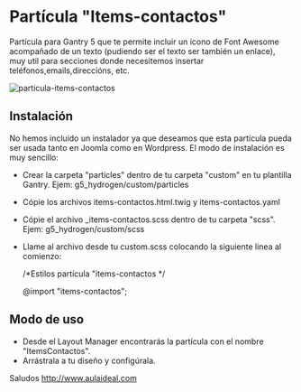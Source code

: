 # Partícula "Items-contactos"
Partícula para Gantry 5 que te permite incluir un ícono de Font Awesome acompañado de un texto (pudiendo ser el texto ser también un enlace), muy util para secciones donde necesitemos insertar teléfonos,emails,direccións, etc.

![particula-items-contactos](https://user-images.githubusercontent.com/9434043/26898765-a76f6882-4b92-11e7-8d72-4f4566ebb6cb.png)


Instalación
-----------
No hemos incluido un instalador ya que deseamos que esta partícula pueda ser usada tanto en Joomla como en Wordpress. 
El modo de instalación es muy sencillo:

+ Crear la carpeta "particles" dentro de tu carpeta "custom" en tu plantilla Gantry. Ejem: g5_hydrogen/custom/particles
+ Cópie los archivos items-contactos.html.twig y items-contactos.yaml
+ Cópie el archivo _items-contactos.scss dentro de tu carpeta "scss". Ejem: g5_hydrogen/custom/scss
+ Llame al archivo desde tu custom.scss colocando la siguiente linea al comienzo: 

  /*Estilos partícula "items-contactos */
  
  @import "items-contactos";


Modo de uso
-----------
+ Desde el Layout Manager encontrarás la partícula con el nombre "ItemsContactos". 
+ Arrástrala a tu  diseño y configúrala.

Saludos
http://www.aulaideal.com

